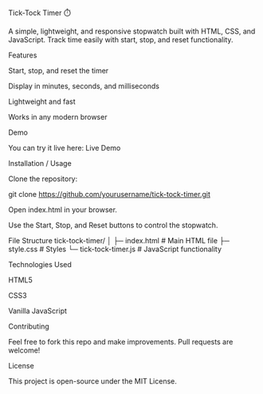 Tick-Tock Timer ⏱️

A simple, lightweight, and responsive stopwatch built with HTML, CSS, and JavaScript. Track time easily with start, stop, and reset functionality.

Features

Start, stop, and reset the timer

Display in minutes, seconds, and milliseconds

Lightweight and fast

Works in any modern browser

Demo

You can try it live here: Live Demo

Installation / Usage

Clone the repository:

git clone https://github.com/yourusername/tick-tock-timer.git


Open index.html in your browser.

Use the Start, Stop, and Reset buttons to control the stopwatch.

File Structure
tick-tock-timer/
│
├─ index.html        # Main HTML file
├─ style.css         # Styles
└─ tick-tock-timer.js # JavaScript functionality

Technologies Used

HTML5

CSS3

Vanilla JavaScript

Contributing

Feel free to fork this repo and make improvements. Pull requests are welcome!

License

This project is open-source under the MIT License.
